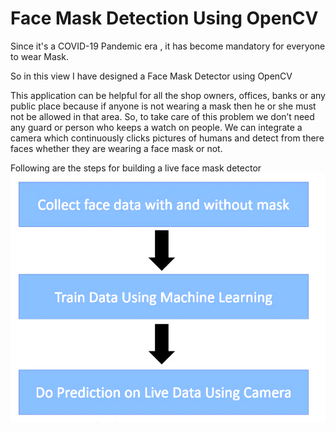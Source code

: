 <h1>Face Mask Detection Using OpenCV</h1>
<p>Since it's a COVID-19 Pandemic era , it has become mandatory for everyone to wear Mask.</p>
<p>So in this view I have designed a Face Mask Detector using OpenCV</p>
<p>This application can be helpful for all the shop owners, offices, banks or any public place because if anyone is not wearing a mask then he or she must not be allowed in that area. So, to take care of this problem we don’t need any guard or person who keeps a watch on people. We can integrate a camera which continuously clicks pictures of humans and detect from there faces whether they are wearing a face mask or not.</p>
<div>Following are the steps for building a live face mask detector
<img src="https://github.com/deeware/Mask-detection-using-OpenCV/blob/main/steps.png"/></div>
